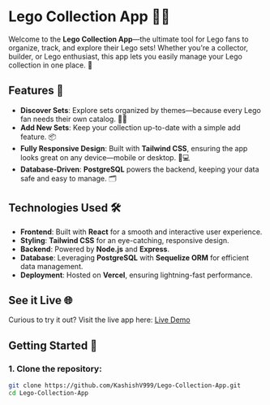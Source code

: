 # Lego Collection App 🧩✨

Welcome to the **Lego Collection App**—the ultimate tool for Lego fans to organize, track, and explore their Lego sets! Whether you're a collector, builder, or Lego enthusiast, this app lets you easily manage your Lego collection in one place. 🚀

## Features 🚀
- **Discover Sets**: Explore sets organized by themes—because every Lego fan needs their own catalog. 🏰🚗
- **Add New Sets**: Keep your collection up-to-date with a simple add feature. 📦
- **Fully Responsive Design**: Built with **Tailwind CSS**, ensuring the app looks great on any device—mobile or desktop. 📱💻
- **Database-Driven**: **PostgreSQL** powers the backend, keeping your data safe and easy to manage. 🗂️

## Technologies Used 🛠️
- **Frontend**: Built with **React** for a smooth and interactive user experience.
- **Styling**: **Tailwind CSS** for an eye-catching, responsive design.
- **Backend**: Powered by **Node.js** and **Express**.
- **Database**: Leveraging **PostgreSQL** with **Sequelize ORM** for efficient data management.
- **Deployment**: Hosted on **Vercel**, ensuring lightning-fast performance.

## See it Live 🌐
Curious to try it out? Visit the live app here:
[Live Demo](https://web322-lovat.vercel.app/)

## Getting Started 🏁

### 1. Clone the repository:

```bash
git clone https://github.com/KashishV999/Lego-Collection-App.git
cd Lego-Collection-App
